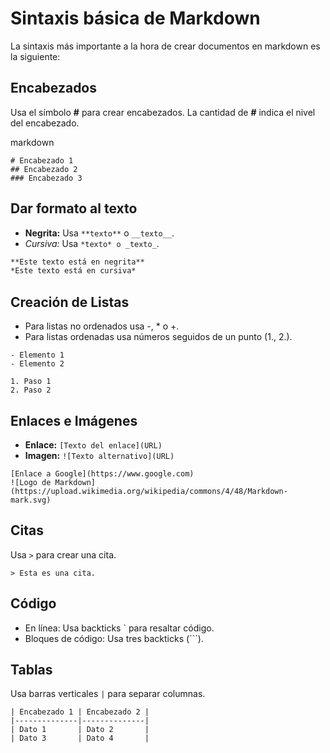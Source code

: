 # Sintaxis básica de Markdown 
La sintaxis más importante a la hora de crear documentos en markdown es la siguiente:

## Encabezados
Usa el símbolo **#** para crear encabezados. La cantidad de **#** indica el nivel del encabezado.

markdown
```
# Encabezado 1
## Encabezado 2
### Encabezado 3
```
## Dar formato al texto
* **Negrita:** Usa `**texto**` o `__texto__`.
* *Cursiva:*  Usa `*texto* o _texto_`.

```markdown
**Este texto está en negrita**
*Este texto está en cursiva*
```

## Creación de Listas
- Para listas no ordenados usa  -, * o +.
- Para listas ordenadas usa números seguidos de un punto (1., 2.).
```
- Elemento 1
- Elemento 2

1. Paso 1
2. Paso 2
```

## Enlaces e Imágenes
- **Enlace:** `[Texto del enlace](URL)`
- **Imagen:** `![Texto alternativo](URL)`

```
[Enlace a Google](https://www.google.com)
![Logo de Markdown](https://upload.wikimedia.org/wikipedia/commons/4/48/Markdown-mark.svg)
```
## Citas
Usa `>` para crear una cita.

```
> Esta es una cita.
```

## Código
- En línea: Usa backticks ` para resaltar código.
- Bloques de código: Usa tres backticks (```).

## Tablas
Usa barras verticales `|` para separar columnas.

```
| Encabezado 1 | Encabezado 2 |
|--------------|--------------|
| Dato 1       | Dato 2       |
| Dato 3       | Dato 4       |
```
